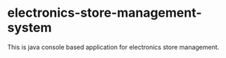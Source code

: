 # electronics-store-management-system
This is java console based application for electronics store management. 
